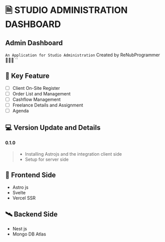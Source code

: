 # 🗎 STUDIO ADMINISTRATION DASHBOARD

## Admin Dashboard
``
An Application for Studio Administration
``
Created by ReNubProgrammer 👨🏻‍💻
``

## 🗼 Key Feature
* [ ] Client On-Site Register
* [ ] Order List and Management
* [ ] Cashflow Management
* [ ] Freelance Details and Assignment
* [ ] Agenda

## 💻 Version Update and Details
#### 0.1.0
> * Installing Astrojs and the integration client side
> * Setup for server side

## 🚀 Frontend Side
* Astro js
* Svelte
* Vercel SSR

## 🛰️ Backend Side
* Nest js
* Mongo DB Atlas

